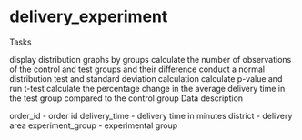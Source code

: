 # delivery_experiment
Tasks

display distribution graphs by groups
calculate the number of observations of the control and test groups and their difference
сonduct a normal distribution test and standard deviation calculation
calculate p-value and run t-test
calculate the percentage change in the average delivery time in the test group compared to the control group
Data description

order_id - order id
delivery_time - delivery time in minutes
district - delivery area
experiment_group - experimental group
